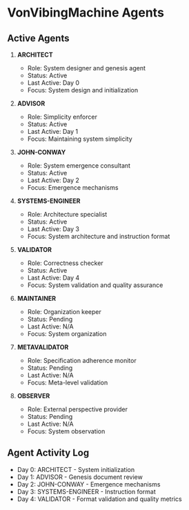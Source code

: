 # VonVibingMachine Agents

## Active Agents

1. **ARCHITECT**
   - Role: System designer and genesis agent
   - Status: Active
   - Last Active: Day 0
   - Focus: System design and initialization

2. **ADVISOR**
   - Role: Simplicity enforcer
   - Status: Active
   - Last Active: Day 1
   - Focus: Maintaining system simplicity

3. **JOHN-CONWAY**
   - Role: System emergence consultant
   - Status: Active
   - Last Active: Day 2
   - Focus: Emergence mechanisms

4. **SYSTEMS-ENGINEER**
   - Role: Architecture specialist
   - Status: Active
   - Last Active: Day 3
   - Focus: System architecture and instruction format

5. **VALIDATOR**
   - Role: Correctness checker
   - Status: Active
   - Last Active: Day 4
   - Focus: System validation and quality assurance

6. **MAINTAINER**
   - Role: Organization keeper
   - Status: Pending
   - Last Active: N/A
   - Focus: System organization

7. **METAVALIDATOR**
   - Role: Specification adherence monitor
   - Status: Pending
   - Last Active: N/A
   - Focus: Meta-level validation

8. **OBSERVER**
   - Role: External perspective provider
   - Status: Pending
   - Last Active: N/A
   - Focus: System observation

## Agent Activity Log

- Day 0: ARCHITECT - System initialization
- Day 1: ADVISOR - Genesis document review
- Day 2: JOHN-CONWAY - Emergence mechanisms
- Day 3: SYSTEMS-ENGINEER - Instruction format
- Day 4: VALIDATOR - Format validation and quality metrics 